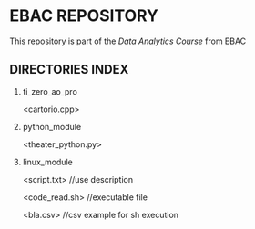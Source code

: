 # EBAC REPOSITORY

This repository is part of the *Data Analytics Course* from EBAC

## DIRECTORIES INDEX

1. ti_zero_ao_pro 

	<cartorio.cpp>

3. python_module

	<theater_python.py>

5. linux_module

	<script.txt> //use description
  
	<code_read.sh> //executable file
  
	<bla.csv> //csv example for sh execution

